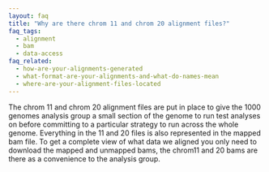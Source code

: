 ```yaml
---
layout: faq
title: "Why are there chrom 11 and chrom 20 alignment files?"
faq_tags:
  - alignment
  - bam
  - data-access
faq_related:
  - how-are-your-alignments-generated
  - what-format-are-your-alignments-and-what-do-names-mean
  - where-are-your-alignment-files-located
---
```

                    
The chrom 11 and chrom 20 alignment files are put in place to give the 1000 genomes analysis group a small section of the genome to run test analyses on before committing to a particular strategy to run across the whole genome.
Everything in the 11 and 20 files is also represented in the mapped bam file.
To get a complete view of what data we aligned you only need to download the mapped and unmapped bams, the chrom11 and 20 bams are there as a convenience to the analysis group.
